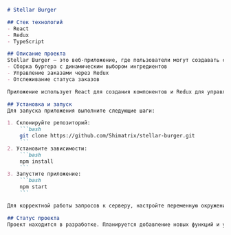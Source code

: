 ```markdown
# Stellar Burger

## Стек технологий
- React
- Redux
- TypeScript

## Описание проекта
Stellar Burger — это веб-приложение, где пользователи могут создавать собственные бургеры из доступных ингредиентов и оформлять заказы. Основные возможности включают:
- Сборка бургера с динамическим выбором ингредиентов
- Управление заказами через Redux
- Отслеживание статуса заказов

Приложение использует React для создания компонентов и Redux для управления состоянием.

## Установка и запуск
Для запуска приложения выполните следующие шаги:

1. Склонируйте репозиторий:
    ```bash
    git clone https://github.com/Shimatrix/stellar-burger.git
    ```
2. Установите зависимости:
    ```bash
    npm install
    ```
3. Запустите приложение:
    ```bash
    npm start
    ```

Для корректной работы запросов к серверу, настройте переменную окружения `BURGER_API_URL`.

## Статус проекта
Проект находится в разработке. Планируется добавление новых функций и улучшение пользовательского интерфейса.
